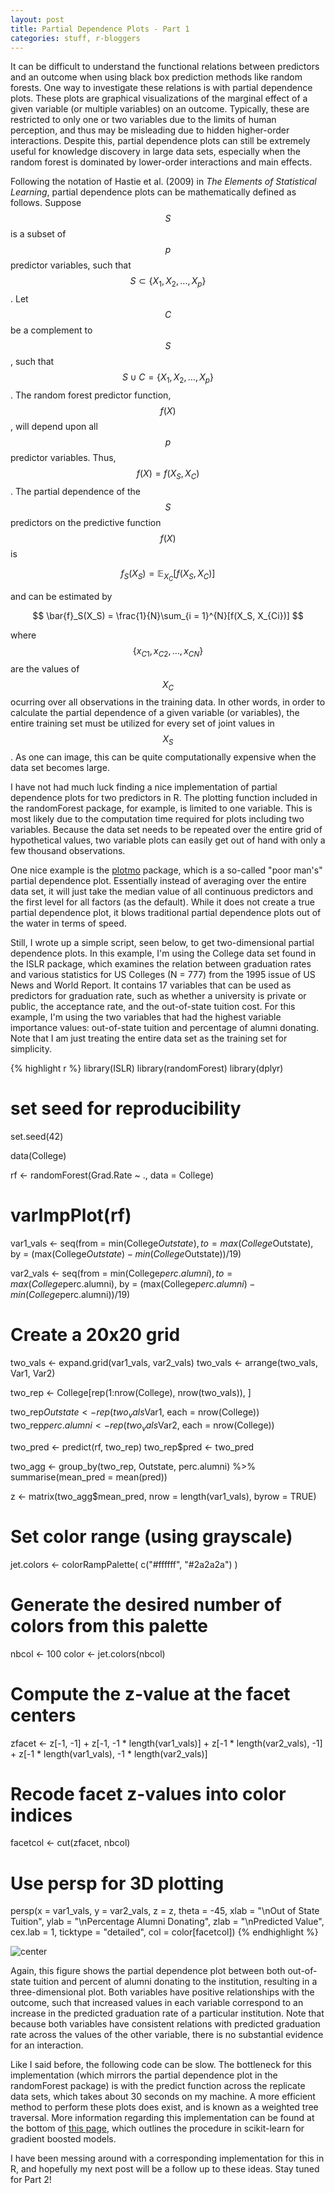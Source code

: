 ```yaml
---
layout: post
title: Partial Dependence Plots - Part 1
categories: stuff, r-bloggers
---
```


It can be difficult to understand the functional relations between predictors and an outcome when using black box prediction methods like random forests. One way to investigate these relations is with partial dependence plots. These plots are graphical visualizations of the marginal effect of a given variable (or multiple variables) on an outcome. Typically, these are restricted to only one or two variables due to the limits of human perception, and thus may be misleading due to hidden higher-order interactions. Despite this, partial dependence plots can still be extremely useful for knowledge discovery in large data sets, especially when the random forest is dominated by lower-order interactions and main effects. 

Following the notation of Hastie et al. (2009) in *The Elements of Statistical Learning*, partial dependence plots can be mathematically defined as follows. Suppose $$S$$ is a subset of $$p$$ predictor variables, such that $$S \subset \left\{X_1, X_2, \ldots, X_p\right\}$$. Let $$C$$ be a complement to $$S$$, such that $$S \cup C = \left\{X_1, X_2, \ldots, X_p\right\}$$. The random forest predictor function, $$f(X)$$, will depend upon all $$p$$ predictor variables. Thus, $$f(X) = f(X_S, X_C)$$. The partial dependence of the $$S$$ predictors on the predictive function $$f(X)$$ is

$$
f_S(X_S) = \mathbb{E}_{X_C}[f(X_S, X_C)]
$$

and can be estimated by

$$
\bar{f}_S(X_S) = \frac{1}{N}\sum_{i = 1}^{N}[f(X_S, X_{Ci})]
$$

where $$\left\{x_{C1}, x_{C2}, \ldots, x_{CN}\right\}$$ are the values of $$X_C$$ ocurring over all observations in the training data. In other words, in order to calculate the partial dependence of a given variable (or variables), the entire training set must be utilized for every set of joint values in $$X_S$$. As one can image, this can be quite computationally expensive when the data set becomes large.

I have not had much luck finding a nice implementation of partial dependence plots for two predictors in R. The plotting function included in the randomForest package, for example, is limited to one variable. This is most likely due to the computation time required for plots including two variables. Because the data set needs to be repeated over the entire grid of hypothetical values, two variable plots can easily get out of hand with only a few thousand observations. 

One nice example is the [plotmo](http://cran.r-project.org/web/packages/plotmo/index.html) package, which is a so-called "poor man's" partial dependence plot. Essentially instead of averaging over the entire data set, it will just take the median value of all continuous predictors and the first level for all factors (as the default). While it does not create a true partial dependence plot, it blows traditional partial dependence plots out of the water in terms of speed. 

Still, I wrote up a simple script, seen below, to get two-dimensional partial dependence plots. In this example, I'm using the College data set found in the ISLR package, which examines the relation between graduation rates and various statistics for US Colleges (N = 777) from the 1995 issue of US News and World Report. It contains 17 variables that can be used as predictors for graduation rate, such as whether a university is private or public, the acceptance rate, and the out-of-state tuition cost. For this example, I'm using the two variables that had the highest variable importance values: out-of-state tuition and percentage of alumni donating. Note that I am just treating the entire data set as the training set for simplicity. 



{% highlight r %}
library(ISLR)
library(randomForest)
library(dplyr)

# set seed for reproducibility
set.seed(42)

data(College)

rf <- randomForest(Grad.Rate ~ ., data = College)
# varImpPlot(rf)

var1_vals <- seq(from = min(College$Outstate),
                 to = max(College$Outstate),
                 by = (max(College$Outstate) - min(College$Outstate))/19)

var2_vals <- seq(from = min(College$perc.alumni),
                 to = max(College$perc.alumni),
                 by = (max(College$perc.alumni) - min(College$perc.alumni))/19)

# Create a 20x20 grid
two_vals <- expand.grid(var1_vals, var2_vals)
two_vals <- arrange(two_vals, Var1, Var2)

two_rep <- College[rep(1:nrow(College), nrow(two_vals)), ]

two_rep$Outstate <- rep(two_vals$Var1, each = nrow(College))
two_rep$perc.alumni <- rep(two_vals$Var2, each = nrow(College))

two_pred <- predict(rf, two_rep)
two_rep$pred <- two_pred

two_agg <- group_by(two_rep, Outstate, perc.alumni) %>%
  summarise(mean_pred = mean(pred))

z <- matrix(two_agg$mean_pred, nrow = length(var1_vals), byrow = TRUE)

# Set color range (using grayscale)
jet.colors <- colorRampPalette( c("#ffffff", "#2a2a2a") ) 

# Generate the desired number of colors from this palette
nbcol <- 100
color <- jet.colors(nbcol)

# Compute the z-value at the facet centers
zfacet <- z[-1, -1] + 
  z[-1, -1 * length(var1_vals)] + 
  z[-1 * length(var2_vals), -1] + 
  z[-1 * length(var1_vals), -1 * length(var2_vals)]

# Recode facet z-values into color indices
facetcol <- cut(zfacet, nbcol)

# Use persp for 3D plotting
persp(x = var1_vals, y = var2_vals, z = z, theta = -45,
      xlab = "\nOut of State Tuition",
      ylab = "\nPercentage Alumni Donating",
      zlab = "\nPredicted Value",
      cex.lab = 1,
      ticktype = "detailed",
      col = color[facetcol])
{% endhighlight %}

![center](/figs/2014-12-23-partial-dependence-1/unnamed-chunk-1.png) 

Again, this figure shows the partial dependence plot between both out-of-state tuition and percent of alumni donating to the institution, resulting in a three-dimensional plot. Both variables have positive relationships with the outcome, such that increased values in each variable correspond to an increase in the predicted graduation rate of a particular institution. Note that because both variables have consistent relations with predicted graduation rate across the values of the other variable, there is no substantial evidence for an interaction.

Like I said before, the following code can be slow. The bottleneck for this implementation (which mirrors the partial dependence plot in the randomForest package) is with the predict function across the replicate data sets, which takes about 30 seconds on my machine. A more efficient method to perform these plots does exist, and is known as a weighted tree traversal. More information regarding this implementation can be found at the bottom of [this page](http://scikit-learn.org/stable/modules/ensemble.html), which outlines the procedure in scikit-learn for gradient boosted models. 

I have been messing around with a corresponding implementation for this in R, and hopefully my next post will be a follow up to these ideas. Stay tuned for Part 2!

